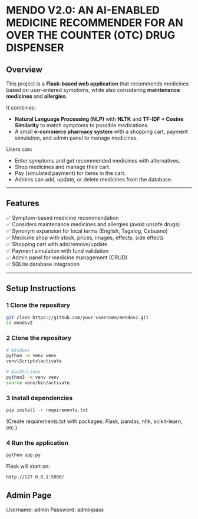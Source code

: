 #  MENDO V2.0: AN AI-ENABLED MEDICINE RECOMMENDER FOR AN OVER THE COUNTER (OTC) DRUG DISPENSER


##  Overview  
This project is a **Flask-based web application** that recommends medicines based on user-entered symptoms, while also considering **maintenance medicines** and **allergies**.  

It combines:  
- **Natural Language Processing (NLP)** with **NLTK** and **TF-IDF + Cosine Similarity** to match symptoms to possible medications.  
- A small **e-commerce pharmacy system** with a shopping cart, payment simulation, and admin panel to manage medicines.  

Users can:  
- Enter symptoms and get recommended medicines with alternatives.  
- Shop medicines and manage their cart.  
- Pay (simulated payment) for items in the cart.  
- Admins can add, update, or delete medicines from the database.  

---

##  Features  
✅ Symptom-based medicine recommendation  
✅ Considers maintenance medicines and allergies (avoid unsafe drugs)  
✅ Synonym expansion for local terms (English, Tagalog, Cebuano)  
✅ Medicine shop with stock, prices, images, effects, side effects  
✅ Shopping cart with add/remove/update  
✅ Payment simulation with fund validation  
✅ Admin panel for medicine management (CRUD)  
✅ SQLite database integration  

---

## Setup Instructions

### 1 Clone the repository  
```bash
git clone https://github.com/your-username/mendov2.git
cd mendov2

```

### 2 Clone the repository  
```bash
# Windows
python -m venv venv
venv\Scripts\activate

# macOS/Linux
python3 -m venv venv
source venv/bin/activate
```

### 3 Install dependencies

```bash
pip install -r requirements.txt
```
(Create requirements.txt with packages: Flask, pandas, nltk, scikit-learn, etc.)



### 4 Run the application

```bash
python app.py
```

Flask will start on:

```bash
http://127.0.0.1:5000/
```

## Admin Page
Username: admin
Password: adminpass










